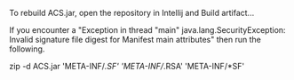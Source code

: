 To rebuild ACS.jar, open the repository in Intellij and Build artifact...

If you encounter a "Exception in thread "main" java.lang.SecurityException: Invalid signature file digest for Manifest main attributes" then run the following.

zip -d ACS.jar 'META-INF/*.SF' 'META-INF/*.RSA' 'META-INF/*SF'
